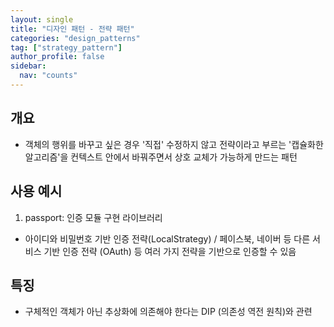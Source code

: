 ```yaml
---
layout: single
title: "디자인 패턴 - 전략 패턴"
categories: "design_patterns"
tag: ["strategy_pattern"]
author_profile: false
sidebar:
  nav: "counts"
---
```


## 개요

- 객체의 행위를 바꾸고 싶은 경우 '직접' 수정하지 않고 전략이라고 부르는 '캡슐화한 알고리즘'을 컨텍스트 안에서 바꿔주면서 상호 교체가 가능하게 만드는 패턴

## 사용 예시

1. passport: 인증 모듈 구현 라이브러리

- 아이디와 비밀번호 기반 인증 전략(LocalStrategy) / 페이스북, 네이버 등 다른 서비스 기반 인증 전략 (OAuth) 등 여러 가지 전략을 기반으로 인증할 수 있음

## 특징

- 구체적인 객체가 아닌 추상화에 의존해야 한다는 DIP (의존성 역전 원칙)와 관련
